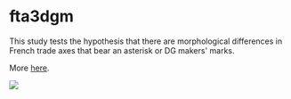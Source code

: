 # fta3dgm

This study tests the hypothesis that there are morphological differences in French trade axes that bear an asterisk or DG makers' marks.

More [here](https://github.com/aksel-blaise/fta3dgm/blob/main/fta2dgm.md).

![](figures/pca.warp.jpg)
